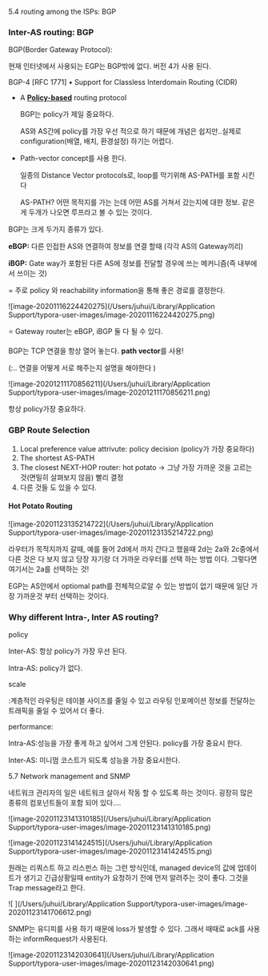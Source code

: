 5.4 routing among the ISPs: BGP

### Inter-AS routing: BGP

BGP(Border Gateway Protocol):

현재 인터넷에서 사용되는 EGP는 BGP밖에 없다. 버전 4가 사용 된다.

BGP-4 [RFC 1771]
 • Support for Classless Interdomain Routing (CIDR)

- A <u>**Policy-based**</u> routing protocol

  BGP는 policy가 제일 중요하다.  

  AS와 AS간에 policy를 가장 우선 적으로 하기 때문에 개념은 쉽지만..실제로 configuration(배열, 배치, 환경설정) 하기는 어렵다.

- Path-vector concept를 사용 한다. 

  일종의 Distance Vector protocols로, loop를 막기위해 AS-PATH를 포함 시킨다

  AS-PATH? 어떤 목적지를 가는 는데 어떤 AS를 거쳐서 갔는지에 대한 정보. 같은게 두개가 나오면 루프라고 볼 수 있는 것이다.

  

BGP는 크게 두가지 종류가 있다.

**eBGP:** 다른 인접한 AS와 연결하여 정보를 연결 할때 (각각 AS의 Gateway끼리) 

**iBGP:** Gate way가 포함된 다른 AS에 정보를 전달할 경우에 쓰는 메커니즘(즉 내부에서 쓰이는 것)

= 주로 policy 와 reachability information을 통해 좋은 경로를 결정한다.

![image-20201116224420275](/Users/juhui/Library/Application Support/typora-user-images/image-20201116224420275.png)

:star: Gateway router는 eBGP, iBGP 둘 다 될 수 있다.



BGP는 TCP 연결을 항상 열어 놓는다. **path vector**를 사용! 

(:.. 연결을 어떻게 서로 해주는지 설명을 해야한다 )

![image-20201211170856211](/Users/juhui/Library/Application Support/typora-user-images/image-20201211170856211.png)



항상 policy가장 중요하다. 

### GBP Route Selection

1. Local preference value attrivute: policy decision (policy가 가장 중요하다)
2. The shortest AS-PATH
3. The closest NEXT-HOP router: hot potato -> 그냥 가장 가까운 것을 고르는 것(면밀히 살펴보지 않음) 빨리 결정
4. 다른 것들 도 있을 수 있다.



#### Hot Potato Routing

![image-20201123135214722](/Users/juhui/Library/Application Support/typora-user-images/image-20201123135214722.png)

라우터가 목적지까지 갈때, 예를 들어 2d에서 까지 간다고 했을때 2d는 2a와 2c중에서 다른 것은 다 보지 않고 당장 자기랑 더 가까운 라우터를 선택 하는 방법 이다. 그렇다면  여기서는 2a를 선택하는 것!

EGP는 AS안에서 optiomal path를 전체적으로알 수 있는 방법이 없기 때문에 일단 가장 가까운것 부터 선택하는 것이다.



### Why different Intra-, Inter AS routing?

policy

Inter-AS: 항상 policy가 가장 우선 된다.

Intra-AS: policy가 없다.



scale

:계층적인 라우팅은 테이블 사이즈를 줄일 수 있고 라우팅 인포메이션 정보를 전달하는 트래픽을 줄일 수 있어서 더 좋다. 



performance:

Intra-AS:성능을 가장 좋게 하고 싶어서 그게 안된다. policy를 가장 중요시 한다.

Inter-AS: 미니멈 코스트가 되도록 성능을 가장 중요시한다.



5.7 Network management and SNMP

네트워크 관리자의 일은 네트워크 살아서 작동 할 수 있도록 하는 것이다. 굉장히 많은 종류의 컴포넌트들이 포함 되어 있다....

![image-20201123141310185](/Users/juhui/Library/Application Support/typora-user-images/image-20201123141310185.png)





![image-20201123141424515](/Users/juhui/Library/Application Support/typora-user-images/image-20201123141424515.png)

원래는 리쿼스트 하고 리스펀스 하는 그런 방식인데, managed device의 값에 업데이트가 생기고 긴급상황일때 entity가 요청하기 전에 먼저 알려주는 것이 좋다. 그것을 Trap message라고 한다.

![ ](/Users/juhui/Library/Application Support/typora-user-images/image-20201123141706612.png)

SNMP는 유디피를 사용 하기 때문에 loss가 발생할 수 있다. 그래서 때때로 ack를 사용하는 informRequest가 사용된다. 

![image-20201123142030641](/Users/juhui/Library/Application Support/typora-user-images/image-20201123142030641.png)

